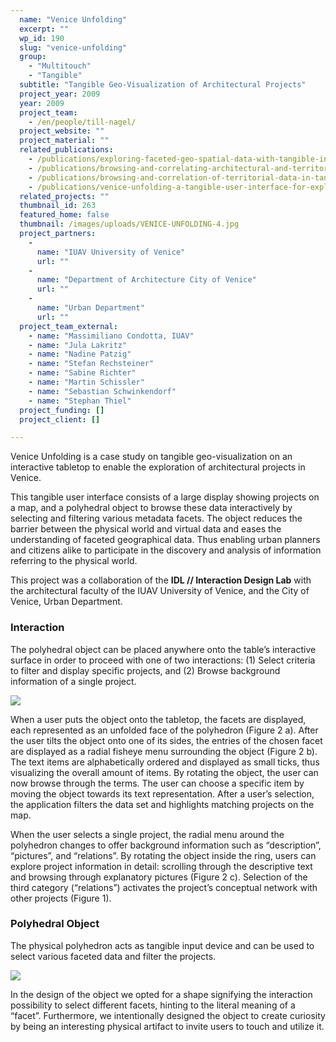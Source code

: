 ```yaml
---
  name: "Venice Unfolding"
  excerpt: ""
  wp_id: 190
  slug: "venice-unfolding"
  group: 
    - "Multitouch"
    - "Tangible"
  subtitle: "Tangible Geo-Visualization of Architectural Projects"
  project_year: 2009
  year: 2009
  project_team: 
    - /en/people/till-nagel/
  project_website: ""
  project_material: ""
  related_publications: 
    - /publications/exploring-faceted-geo-spatial-data-with-tangible-interaction/
    - /publications/browsing-and-correlating-architectural-and-territorial-data-in-tangible-maps/
    - /publications/browsing-and-correlation-of-territorial-data-in-tangible-maps-a-venice-case-study/
    - /publications/venice-unfolding-a-tangible-user-interface-for-exploring-facetted-data-in-a-geographical-context/
  related_projects: ""
  thumbnail_id: 263
  featured_home: false
  thumbnail: /images/uploads/VENICE-UNFOLDING-4.jpg
  project_partners: 
    - 
      name: "IUAV University of Venice"
      url: ""
    - 
      name: "Department of Architecture City of Venice"
      url: ""
    - 
      name: "Urban Department"
      url: ""
  project_team_external: 
    - name: "Massimiliano Condotta, IUAV"
    - name: "Jula Lakritz"
    - name: "Nadine Patzig"
    - name: "Stefan Rechsteiner"
    - name: "Sabine Richter"
    - name: "Martin Schissler"
    - name: "Sebastian Schwinkendorf"
    - name: "Stephan Thiel"
  project_funding: []
  project_client: []

---
```

Venice Unfolding is a case study on tangible geo-visualization on an interactive tabletop to enable the exploration of architectural projects in Venice.

This tangible user interface consists of a large display showing projects on a map, and a polyhedral object to browse these data interactively by selecting and filtering various metadata facets. The object reduces the barrier between the physical world and virtual data and eases the understanding of faceted geographical data. Thus enabling urban planners and citizens alike to participate in the discovery and analysis of information referring to the physical world.

This project was a collaboration of the **IDL // Interaction Design Lab** with the architectural faculty of the IUAV University of Venice, and the City of Venice, Urban Department.

### Interaction

The polyhedral object can be placed anywhere onto the table’s interactive surface in order to proceed with one of two interactions: (1) Select criteria to filter and display specific projects, and (2) Browse background information of a single project.

![](/images/migration/interaction-sequence2.jpg)

When a user puts the object onto the tabletop, the facets are displayed, each represented as an unfolded face of the polyhedron (Figure 2 a). After the user tilts the object onto one of its sides, the entries of the chosen facet are displayed as a radial fisheye menu surrounding the object (Figure 2 b). The text items are alphabetically ordered and displayed as small ticks, thus visualizing the overall amount of items. By rotating the object, the user can now browse through the terms. The user can choose a specific item by moving the object towards its text representation. After a user’s selection, the application filters the data set and highlights matching projects on the map.

When the user selects a single project, the radial menu around the polyhedron changes to offer background information such as “description”, “pictures”, and “relations”. By rotating the object inside the ring, users can explore project information in detail: scrolling through the descriptive text and browsing through explanatory pictures (Figure 2 c). Selection of the third category (“relations”) activates the project’s conceptual network with other projects (Figure 1).

### Polyhedral Object

The physical polyhedron acts as tangible input device and can be used to select various faceted data and filter the projects.

![](/images/migration/VENICE-UNFOLDING-8-polyhedron-rendered.jpg)

In the design of the object we opted for a shape signifying the interaction possibility to select different facets, hinting to the literal meaning of a “facet”. Furthermore, we intentionally designed the object to create curiosity by being an interesting physical artifact to invite users to touch and utilize it.